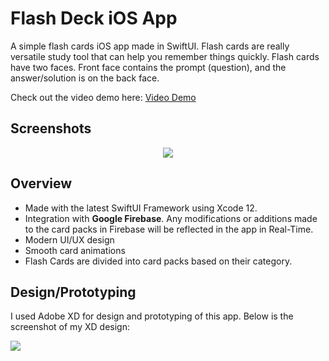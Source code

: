 # Flash Deck iOS App

A simple flash cards iOS app made in SwiftUI. Flash cards are really versatile study tool that can help you remember things quickly. Flash cards have two faces. Front face contains the prompt (question), and the answer/solution is on the back face.

Check out the video demo here: [Video Demo](https://youtu.be/Cqoqwse8bgw)

## Screenshots

<div style="text-align: center;">
<img src="https://i.ibb.co/myTG0Th/App-Screenshot.png">
</div>



## Overview

- Made with the latest SwiftUI Framework using Xcode 12.
- Integration with **Google Firebase**. Any modifications or additions made to the card packs in Firebase will be reflected in the app in Real-Time.
- Modern UI/UX design
- Smooth card animations
- Flash Cards are divided into card packs based on their category.

## Design/Prototyping

I used Adobe XD for design and prototyping of this app. Below is the screenshot of my XD design:

![](https://i.ibb.co/gvM1JBD/Screenshot-2021-03-23-at-6-15-02-PM.png)





